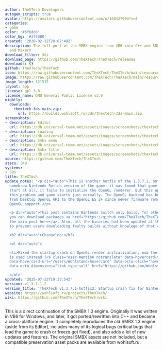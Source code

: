 ```yaml
---
author: TheXTech Developers
autogen_scripts: true
avatar: https://avatars.githubusercontent.com/u/160427994?v=4
categories:
- game
color: '#5f6dc0'
color_bg: '#3f4880'
created: '2020-02-12T20:02:49Z'
description: The full port of the SMBX engine from VB6 into C++ and SDL2, FreeImage
  and MixerX
download_filter: 3ds
download_page: https://github.com/TheXTech/TheXTech/releases
downloads: {}
github: TheXTech/TheXTech
icon: https://raw.githubusercontent.com/TheXTech/TheXTech/main/resources/icon/thextech_48.png
image: https://raw.githubusercontent.com/TheXTech/TheXTech/main/resources/wiiu/wuhb-splash.png
image_length: 121515
layout: app
license: gpl-3.0
license_name: GNU General Public License v3.0
nightly:
  downloads:
    thextech-3ds-main.zip:
      url: https://builds.wohlsoft.ru/3ds/thextech-3ds-main.zip
screenshots:
- description: Editor
  url: https://db.universal-team.net/assets/images/screenshots/thextech/editor.png
- description: Loading
  url: https://db.universal-team.net/assets/images/screenshots/thextech/loading.png
- description: Smbx menu
  url: https://db.universal-team.net/assets/images/screenshots/thextech/smbx-menu.png
- description: Smbx title
  url: https://db.universal-team.net/assets/images/screenshots/thextech/smbx-title.png
source: https://github.com/TheXTech/TheXTech
stars: 348
systems:
- 3DS
title: TheXTech
update_notes: '<p dir="auto">This is another hotfix of the 1.3.7.1, but now for the
  homebrew Nintendo Switch version of the game: it was found that game is unable to
  start at all, it fails to initialise the OpenGL renderer. But this update resolves
  this problem and game starts just normally. The OpenGL backend has been switched
  from Desktop OpenGL API to the OpenGL ES 2+ since newer firmware removes the desktop
  OpenGL support.</p>

  <p dir="auto">This post contains Nintendo Switch only build, for other platforms,
  you can download packages <a href="https://github.com/TheXTech/TheXTech/releases/tag/v1.3.7.1">at
  the main post here</a>. Also, all the binaries had been updated at the main post
  to prevent users downloading faulty builds without knowlege of that.</p>

  <h2 dir="auto">Changelog:</h2>

  <ul dir="auto">

  <li>Fixed the startup crash on OpenGL render initialization, now the OpenGL ES 2+
  is used instead (<a class="user-mention notranslate" data-hovercard-type="user"
  data-hovercard-url="/users/Wohlstand/hovercard" data-octo-click="hovercard-link-click"
  data-octo-dimensions="link_type:self" href="https://github.com/Wohlstand">@Wohlstand</a>)</li>

  </ul>'
updated: '2025-07-22T19:33:54Z'
version: v1.3.7.1-2
version_title: 'TheXTech v1.3.7.1-hotfix2: Startup crash fix for Nintendo Switch'
website: https://wohlsoft.ru/projects/TheXTech/
wiki: https://github.com/TheXTech/TheXTech/wiki
---
```

This is a direct continuation of the SMBX 1.3 engine. Originally it was written in VB6 for Windows, and later, it got ported/rewritten into C++ and became a cross-platform engine. It completely reproduces the old SMBX 1.3 engine (aside from its Editor), includes many of its logical bugs (critical bugs that lead the game to crash or freeze got fixed), and also adds a lot of new updates and features. The original SMBX assets are not included, but a compatible preservation asset packs are available from wohlsoft.ru.
